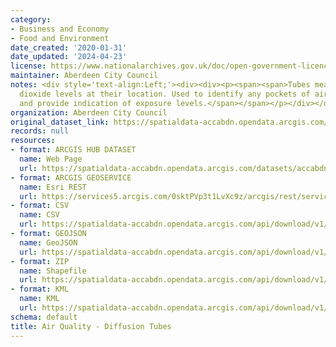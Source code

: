 ```yaml
---
category:
- Business and Economy
- Food and Environment
date_created: '2020-01-31'
date_updated: '2024-04-23'
license: https://www.nationalarchives.gov.uk/doc/open-government-licence/version/3/
maintainer: Aberdeen City Council
notes: <div style='text-align:Left;'><div><div><p><span><span>Tubes measure nitrogen
  dioxide levels at their location. Used to identify any pockets of air pollution
  and provide indication of exposure levels.</span></span></p></div></div></div>
organization: Aberdeen City Council
original_dataset_link: https://spatialdata-accabdn.opendata.arcgis.com/datasets/accabdn::air-quality-diffusion-tubes-1
records: null
resources:
- format: ARCGIS HUB DATASET
  name: Web Page
  url: https://spatialdata-accabdn.opendata.arcgis.com/datasets/accabdn::air-quality-diffusion-tubes-1
- format: ARCGIS GEOSERVICE
  name: Esri REST
  url: https://services5.arcgis.com/0sktPVp3t1LvXc9z/arcgis/rest/services/Air_Quality___Diffusion_Tubes/FeatureServer/9
- format: CSV
  name: CSV
  url: https://spatialdata-accabdn.opendata.arcgis.com/api/download/v1/items/9438be57aadf45468732a016558d95fb/csv?layers=9
- format: GEOJSON
  name: GeoJSON
  url: https://spatialdata-accabdn.opendata.arcgis.com/api/download/v1/items/9438be57aadf45468732a016558d95fb/geojson?layers=9
- format: ZIP
  name: Shapefile
  url: https://spatialdata-accabdn.opendata.arcgis.com/api/download/v1/items/9438be57aadf45468732a016558d95fb/shapefile?layers=9
- format: KML
  name: KML
  url: https://spatialdata-accabdn.opendata.arcgis.com/api/download/v1/items/9438be57aadf45468732a016558d95fb/kml?layers=9
schema: default
title: Air Quality - Diffusion Tubes
---
```

